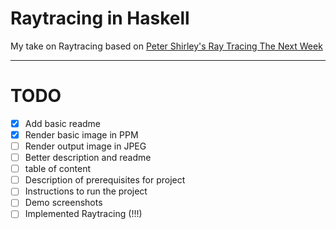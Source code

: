 # Raytracing in Haskell

My take on Raytracing based on [Peter Shirley's Ray Tracing The Next Week](https://raytracing.github.io/books/RayTracingInOneWeekend.html)

---

# TODO

- [x] Add basic readme
- [x] Render basic image in PPM
- [ ] Render output image in JPEG
- [ ] Better description and readme
- [ ] table of content
- [ ] Description of prerequisites for project
- [ ] Instructions to run the project 
- [ ] Demo screenshots
- [ ] Implemented Raytracing (!!!)